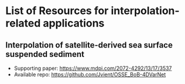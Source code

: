 # List of Resources for interpolation-related applications

## Interpolation of satellite-derived sea surface suspended sediment 
- Supporting paper: https://www.mdpi.com/2072-4292/13/17/3537
- Available repo: https://github.com/Jvient/OSSE_BoB-4DVarNet
